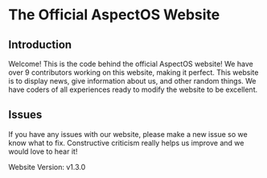 # The Official AspectOS Website

## Introduction

Welcome! This is the code behind the official AspectOS website! We have over 9 contributors working on this website, making it perfect. This website is to display news, give information about us, and other random things. We have coders of all experiences ready to modify the website to be excellent.

## Issues

If you have any issues with our website, please make a new issue so we know what to fix. Constructive criticism really helps us improve and we would love to hear it!

Website Version: v1.3.0
